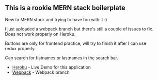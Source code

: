 ## This is a rookie MERN stack boilerplate

New to MERN stack and trying to have fun with it :)

I just uploaded a webpack branch but there's still a couple of issues to fix. Does not work properly on Heroku.

Buttons are only for frontend practice, will try to finish it after I can use redux properly.

Can search for fistnames or lastnames in the search bar.


* [Heroku](https://mighty-fjord-55095.herokuapp.com/) - Live Demo for this application
* [Webpack](https://github.com/Shvai/app/tree/webpack) - Webpack branch

